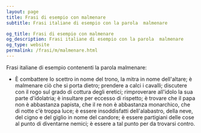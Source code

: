 ```yaml
---
layout: page
title: Frasi di esempio con malmenare 
subtitle: Frasi italiane di esempio con la parola  malmenare

og_title: Frasi di esempio con malmenare 
og_description: Frasi italiane di esempio con la parola  malmenare
og_type: website
permalink: /frasi/m/malmenare.html
---
```


Frasi italiane di esempio contenenti la parola malmenare:


- È combattere lo scettro in nome del trono, la mitra in nome dell'altare; è malmenare ciò che si porta dietro; prendere a calci i cavalli; discutere con il rogo sul grado di cottura degli eretici; rimproverare all'idolo la sua parte d'idolatria; è insultare per eccesso di rispetto; è trovare che il papa non è abbastanza papista, che il re non è abbastanza monarchico, che di notte c'è troppa luce; è essere insoddisfatti dell'alabastro, della neve, del cigno e del giglio in nome del candore; è essere partigiani delle cose al punto di diventarne nemici; è essere a tal punto per da trovarsi contro.
